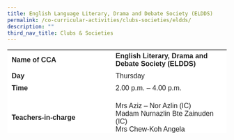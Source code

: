 ```yaml
---
title: English Language Literary, Drama and Debate Society (ELDDS)
permalink: /co-curricular-activities/clubs-societies/eldds/
description: ""
third_nav_title: Clubs & Societies
---
```

<table border="0" style="box-sizing: inherit; border-collapse: collapse; border-spacing: 0px; max-width: 100%; color: rgb(34, 34, 34); font-family: &quot;Source Sans Pro&quot;, sans-serif; font-size: 16px; font-style: normal; font-variant-ligatures: normal; font-variant-caps: normal; font-weight: 400; letter-spacing: normal; orphans: 2; text-align: start; text-transform: none; white-space: normal; widows: 2; word-spacing: 0px; -webkit-text-stroke-width: 0px; background-color: rgb(255, 255, 255); text-decoration-thickness: initial; text-decoration-style: initial; text-decoration-color: initial; height: 193px; width: 700px;"><tbody style="box-sizing: inherit;"><tr style="box-sizing: inherit; background: rgb(255, 255, 255); height: 24px;"><td style="box-sizing: inherit; padding: 5px 10px; width: 365.6px; height: 24px;"><strong style="box-sizing: inherit; font-weight: 700;">Name of CCA</strong></td><td style="box-sizing: inherit; padding: 5px 10px; width: 425.625px; height: 24px;"><strong style="box-sizing: inherit; font-weight: 700;">English Literary, Drama and Debate Society (ELDDS)</strong></td></tr><tr style="box-sizing: inherit; background: rgb(255, 255, 255); height: 24px;"><td style="box-sizing: inherit; padding: 5px 10px; width: 365.6px; height: 24px;"><strong style="box-sizing: inherit; font-weight: 700;">Day</strong></td><td style="box-sizing: inherit; padding: 5px 10px; width: 425.625px; height: 24px;">Thursday</td></tr><tr style="box-sizing: inherit; background: rgb(255, 255, 255); height: 24px;"><td style="box-sizing: inherit; padding: 5px 10px; width: 365.6px; height: 24px;"><strong style="box-sizing: inherit; font-weight: 700;">Time</strong></td><td style="box-sizing: inherit; padding: 5px 10px; width: 425.625px; height: 24px;">2.00 p.m. – 4.00 p.m.</td></tr><tr style="box-sizing: inherit; background: rgb(255, 255, 255); height: 108px;"><td style="box-sizing: inherit; padding: 5px 10px; width: 365.6px; height: 108px;"><strong style="box-sizing: inherit; font-weight: 700;">Teachers-in-charge</strong></td><td style="box-sizing: inherit; padding: 5px 10px; width: 425.625px; height: 108px;">Mrs Aziz – Nor Azlin (IC)<br>Madam Nurnazlin Bte Zainuden (IC)<br>Mrs Chew-Koh Angela</td></tr><tr style="box-sizing: inherit; background: rgb(255, 255, 255); height: 37px;"></tr><td colspan="2" style="box-sizing: inherit; padding: 5px 10px; width: 791.225px; height: 336px;"><p style="box-sizing: inherit; font-size: 1em;">The English Language Literary, Drama and Debate Society is a CCA for writers, orators and thespians. The goal of ELDDS is to ensure that every member is equipped with the necessary skills to enable them to excel in debate, writing or drama. This also involves the skills for writing and speaking. &nbsp;All members are trained in the three linked disciplines of debate, writing and drama.In drama, members are taught the core basics of dramatic technique – the use of levels to create effect such vocal projection, awareness of body language, facial expressions and the use of space. In writing, members are exposed to variety of genres.</p><p style="box-sizing: inherit; font-size: 1em;"></p><p style="box-sizing: inherit; font-size: 1em;">In debate, all members go through training on how to formulate and present arguments in response to assigned motions. This is to ensure that every member is equipped with the essential skills to enable them to excel in debate as well as skills for public speaking. It also opens their minds to different points of views and fosters a critical understanding of current affairs.</p><p style="box-sizing: inherit; font-size: 1em;"><span style="box-sizing: inherit; font-family: inherit; font-size: inherit;">We believe that the structured programme in ELDDS imparts valuable life skills such as the ability to think clearly and speak with confidence. Every member is given the opportunity to develop and discover their talents to excel confidently.</span></p>